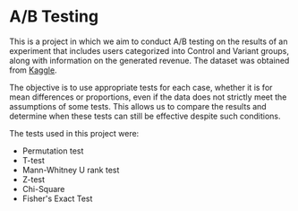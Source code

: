 # A/B Testing
This is a project in which we aim to conduct A/B testing on the results of an experiment that includes users categorized into Control and Variant groups, along with information on the generated revenue. The dataset was obtained from [Kaggle](https://www.kaggle.com/datasets/sergylog/ab-test-data?datasetId=2479030&sortBy=voteCount).

The objective is to use appropriate tests for each case, whether it is for mean differences or proportions, even if the data does not strictly meet the assumptions of some tests. This allows us to compare the results and determine when these tests can still be effective despite such conditions.

The tests used in this project were:

- Permutation test
- T-test
- Mann-Whitney U rank test
- Z-test
- Chi-Square
- Fisher's Exact Test
